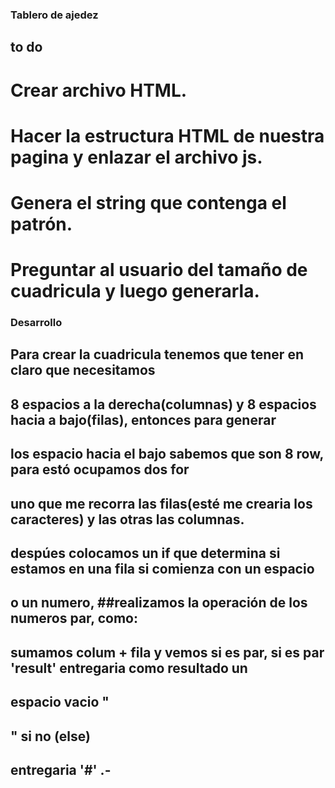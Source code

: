 ### Tablero de ajedez 

## to do 

# Crear archivo HTML.
# Hacer la estructura HTML de nuestra pagina y enlazar el archivo js.
# Genera el string que contenga el patrón. 
# Preguntar al usuario del tamaño de cuadricula y luego generarla.

### Desarrollo

## Para crear la cuadricula tenemos que tener en claro que necesitamos 
## 8 espacios a la derecha(columnas) y 8 espacios hacia a bajo(filas), entonces para generar
## los espacio hacia el bajo sabemos que son 8 row, para estó ocupamos dos for
## uno que me recorra las filas(esté me crearia los caracteres) y las otras las columnas.

## despúes colocamos un if que determina si estamos en una fila si comienza con un espacio 
## o un numero, ##realizamos la operación de los numeros par, como:
## sumamos colum + fila y vemos si es par, si es par 'result' entregaria como resultado un 
## espacio vacio " 
## " si no (else)
## entregaria '#' .-


